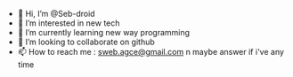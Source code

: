 - 👋 Hi, I’m @Seb-droid
- 👀 I’m interested in new tech
- 🌱 I’m currently learning new way programming
- 💞️ I’m looking to collaborate on github
- 📫 How to reach me : sweb.agce@gmail.com n maybe answer if i've any time

